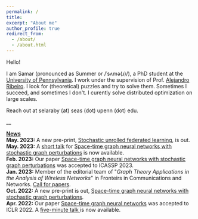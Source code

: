```yaml
---
permalink: /
title: 
excerpt: "About me"
author_profile: true
redirect_from: 
  - /about/
  - /about.html
---
```


Hello! 

I am Samar (pronounced as Summer or /ˈsʌmə(ɹ)/), a PhD student at the <a href="https://www.upenn.edu/">University of Pennsylvania</a>. I work under the supervision of Prof. <a href="https://alelab.seas.upenn.edu/alejandro-ribeiro/">Alejandro Ribeiro</a>. I look for (theoretical) puzzles and try to solve them. Sometimes I succeed, and sometimes I don't. I curently solve distributed optimization on large scales.

Reach out at selaraby (at) seas (dot) upenn (dot) edu.

__

<u><b>News</b></u>
<br><b>May. 2023:</b> A new pre-print, <a href="https://bit.ly/3MBtRfH">Stochastic unrolled federated learning</a>, is out.
<br><b>May. 2023:</b> A <a href="https://bit.ly/3nJOiyl">short talk</a> for <a href="https://bit.ly/3sFyQCt">Space-time graph neural networks with stochastic graph perturbations</a> is now available.
<br><b>Feb. 2023:</b> Our paper <a href="https://bit.ly/3sFyQCt">Space-time graph neural networks with stochastic graph perturbations</a> was accepted to ICASSP 2023.
<br><b>Jan. 2023:</b> Member of the editorial team of "<i>Graph Theory Applications in the Analysis of Wireless Networks</i>" in Fronteirs in Communications and Networks. <a href="https://bit.ly/3NONKSu">Call for papers</a>.
<br><b>Oct. 2022:</b> A new pre-print is out, <a href="https://bit.ly/3sFyQCt">Space-time graph neural networks with stochastic graph perturbations</a>.
<br><b>Apr. 2022:</b> Our paper <a href="https://bit.ly/3amHDzL">Space-time graph neural networks</a> was accepted to ICLR 2022. A <a href="https://bit.ly/3EQeV91"> five-minute talk </a> is now available.


